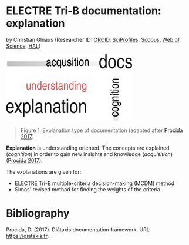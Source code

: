 # ELECTRE Tri-B documentation: explanation

by Christian Ghiaus (Researcher ID: [ORCID](https://orcid.org/0000-0001-5561-1245), [SciProfiles](https://sciprofiles.com/profile/2970335), [Scopus](https://www.scopus.com/authid/detail.uri?authorId=6603390490), [Web of Science](https://www.webofscience.com/wos/author/record/1651371), [HAL](https://cv.hal.science/cghiaus))


![Documentation](../figs/docs_explanation.svg)

> Figure 1. Explanation type of documentation (adapted after [Procida 2017](https://diataxis.fr)).


__Explanation__ is understanding oriented.
 The concepts are explained (_cognition_) in order to gain new insights and knowledge (_acquisition_) ([Procida 2017](https://diataxis.fr)).

The explanations are given for: 
- ELECTRE Tri-B multiple-criteria decision-making (MCDM) method.
- Simos' revised method for finding the weights of the criteria.

# Bibliography
Procida, D. (2017). Diátaxis documentation framework. URL https://diataxis.fr.
